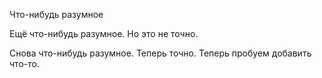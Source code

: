 Что-нибудь разумное

Ещё что-нибудь разумное. Но это не точно. 

Снова что-нибудь разумное. Теперь точно. Теперь пробуем добавить что-то. 

